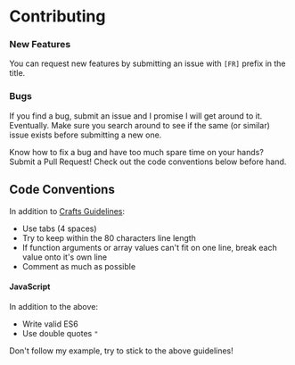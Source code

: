 # Contributing

### New Features

You can request new features by submitting an issue with `[FR]` prefix in the title.

### Bugs

If you find a bug, submit an issue and I promise I will get around to it. Eventually.
Make sure you search around to see if the same (or similar) issue exists before 
submitting a new one.

Know how to fix a bug and have too much spare time on your hands? Submit a Pull Request!
Check out the code conventions below before hand.

## Code Conventions

In addition to [Crafts Guidelines](https://github.com/craftcms/docs/blob/v3/en/coding-guidelines.md):

- Use tabs (4 spaces)
- Try to keep within the 80 characters line length
- If function arguments or array values can't fit on one line, break each value onto it's own line
- Comment as much as possible

#### JavaScript

In addition to the above:

- Write valid ES6
- Use double quotes `"`

Don't follow my example, try to stick to the above guidelines!
